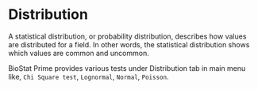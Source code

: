 # Distribution

A statistical distribution, or probability distribution, describes how values are distributed for a field. In other words, the statistical distribution shows which values are common and uncommon. 

BioStat Prime provides various tests under Distribution tab in main menu like, `Chi Square test`, `Lognormal`, `Normal`, `Poisson`.
